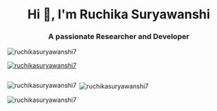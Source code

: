 <h1 align="center">Hi 👋, I'm Ruchika Suryawanshi</h1>
<h3 align="center">A passionate Researcher and Developer</h3>

<p align="left"> <img src="https://komarev.com/ghpvc/?username=ruchikasuryawanshi7&label=Profile%20views&color=0e75b6&style=flat" alt="ruchikasuryawanshi7" /> </p>

<p align="left"> <a href="https://github.com/ryo-ma/github-profile-trophy"><img src="https://github-profile-trophy.vercel.app/?username=ruchikasuryawanshi7" alt="ruchikasuryawanshi7" /></a> </p>

<p align="left"> <a href="https://twitter.com/" target="blank"><img src="https://img.shields.io/twitter/follow/?logo=twitter&style=for-the-badge" alt="" /></a> </p>





<p><img align="left" src="https://github-readme-stats.vercel.app/api/top-langs?username=ruchikasuryawanshi7&show_icons=true&locale=en&layout=compact" alt="ruchikasuryawanshi7" /></p>

<p>&nbsp;<img align="center" src="https://github-readme-stats.vercel.app/api?username=ruchikasuryawanshi7&show_icons=true&locale=en" alt="ruchikasuryawanshi7" /></p>

<p><img align="center" src="https://github-readme-streak-stats.herokuapp.com/?user=ruchikasuryawanshi7&" alt="ruchikasuryawanshi7" /></p>

